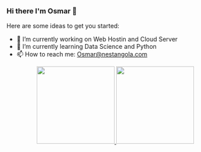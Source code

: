 ### Hi there I'm Osmar 👋

Here are some ideas to get you started:

- 🔭 I’m currently working on Web Hostin and Cloud Server
- 🌱 I’m currently learning Data Science and Python
- 📫 How to reach me: Osmar@nestangola.com

<div align="center">
  <a href="https://github.com/osmarpessela98">
  <img height="180em" src="https://github-readme-stats.vercel.app/api?username=osmarpessela98_icons=true&theme=dark&include_all_commits=true&count_private=true"/>
  <img height="180em" src="https://github-readme-stats.vercel.app/api/top-langs/?username=osmarpessela98=compact&langs_count=7&theme=dracula"/>
</div>
